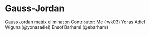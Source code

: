 # Gauss-Jordan
Gauss Jordan matrix elimination
Contributor:
Me (rwk03)
Yonas Adiel Wiguna (@yonasadiel)
Ensof Barhami (@ebarhami)
